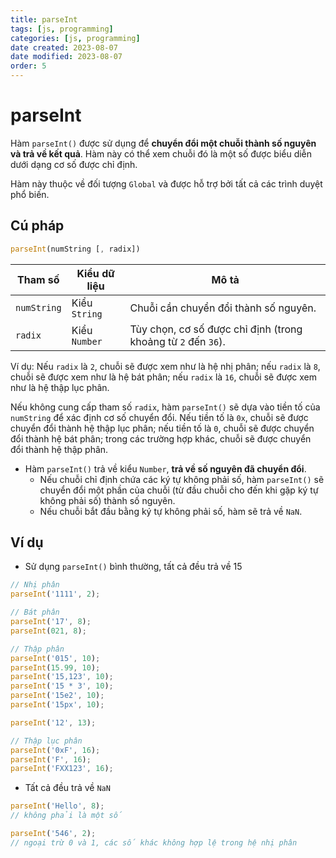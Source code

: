```yaml
---
title: parseInt
tags: [js, programming]
categories: [js, programming]
date created: 2023-08-07
date modified: 2023-08-07
order: 5
---
```


# parseInt

Hàm `parseInt()` được sử dụng để **chuyển đổi một chuỗi thành số nguyên và trả về kết quả**. Hàm này có thể xem chuỗi đó là một số được biểu diễn dưới dạng cơ số được chỉ định.

Hàm này thuộc về đối tượng `Global` và được hỗ trợ bởi tất cả các trình duyệt phổ biến.

## Cú pháp

```js
parseInt(numString [, radix])
```

| Tham số      | Kiểu dữ liệu | Mô tả                                                         |
| ------------ | ------------ | ------------------------------------------------------------ |
| `numString`  | Kiểu `String`| Chuỗi cần chuyển đổi thành số nguyên.                          |
| `radix`      | Kiểu `Number`| Tùy chọn, cơ số được chỉ định (trong khoảng từ `2` đến `36`).   |

Ví dụ: Nếu `radix` là `2`, chuỗi sẽ được xem như là hệ nhị phân; nếu `radix` là `8`, chuỗi sẽ được xem như là hệ bát phân; nếu `radix` là `16`, chuỗi sẽ được xem như là hệ thập lục phân.

Nếu không cung cấp tham số `radix`, hàm `parseInt()` sẽ dựa vào tiền tố của `numString` để xác định cơ số chuyển đổi. Nếu tiền tố là `0x`, chuỗi sẽ được chuyển đổi thành hệ thập lục phân; nếu tiền tố là `0`, chuỗi sẽ được chuyển đổi thành hệ bát phân; trong các trường hợp khác, chuỗi sẽ được chuyển đổi thành hệ thập phân.

- Hàm `parseInt()` trả về kiểu `Number`, **trả về số nguyên đã chuyển đổi**.
  - Nếu chuỗi chỉ định chứa các ký tự không phải số, hàm `parseInt()` sẽ chuyển đổi một phần của chuỗi (từ đầu chuỗi cho đến khi gặp ký tự không phải số) thành số nguyên.
  - Nếu chuỗi bắt đầu bằng ký tự không phải số, hàm sẽ trả về `NaN`.

## Ví dụ

- Sử dụng `parseInt()` bình thường, tất cả đều trả về 15

```js
// Nhị phân
parseInt('1111', 2);

// Bát phân
parseInt('17', 8);
parseInt(021, 8);

// Thập phân
parseInt('015', 10);
parseInt(15.99, 10);
parseInt('15,123', 10);
parseInt('15 * 3', 10);
parseInt('15e2', 10);
parseInt('15px', 10);

parseInt('12', 13);

// Thập lục phân
parseInt('0xF', 16);
parseInt('F', 16);
parseInt('FXX123', 16);
```

- Tất cả đều trả về `NaN`

```js
parseInt('Hello', 8);
// không phải là một số

parseInt('546', 2);
// ngoại trừ 0 và 1, các số khác không hợp lệ trong hệ nhị phân
```
